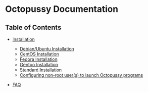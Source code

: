Octopussy Documentation
=======================

## Table of Contents

- [Installation](https://github.com/sebthebert/Octopussy_Documentation/blob/master/Installation.md)
    - [Debian/Ubuntu Installation](https://github.com/sebthebert/Octopussy_Documentation/blob/master/Installation.md#debianubuntu-installation)
    - [CentOS Installation](https://github.com/sebthebert/Octopussy_Documentation/blob/master/Installation.md#centos-installation)
    - [Fedora Installation](https://github.com/sebthebert/Octopussy_Documentation/blob/master/Installation.md#fedora-installation)
    - [Gentoo Installation](https://github.com/sebthebert/Octopussy_Documentation/blob/master/Installation.md#gentoo-installation)
    - [Standard Installation](https://github.com/sebthebert/Octopussy_Documentation/blob/master/Installation.md#standard-installation)
    - [Configuring non-root user(s) to launch Octopussy programs](https://github.com/sebthebert/Octopussy_Documentation/blob/master/Installation.md#configuring-non-root-users-to-launch-octopussy-programs)

- [FAQ](https://github.com/sebthebert/Octopussy_Documentation/blob/master/FAQ.md)
